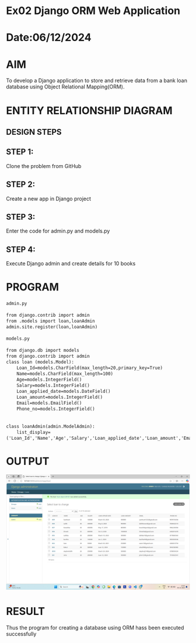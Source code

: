# Ex02 Django ORM Web Application
# Date:06/12/2024
# AIM
To develop a Django application to store and retrieve data from a bank loan database using Object Relational Mapping(ORM).

# ENTITY RELATIONSHIP DIAGRAM
## DESIGN STEPS
## STEP 1:
Clone the problem from GitHub

## STEP 2:
Create a new app in Django project

## STEP 3:
Enter the code for admin.py and models.py

## STEP 4:
Execute Django admin and create details for 10 books

# PROGRAM
```
admin.py

from django.contrib import admin
from .models import loan,loanAdmin
admin.site.register(loan,loanAdmin)

models.py

from django.db import models
from django.contrib import admin
class loan (models.Model):
    Loan_Id=models.CharField(max_length=20,primary_key=True)
    Name=models.CharField(max_length=100)
    Age=models.IntegerField()
    Salary=models.IntegerField()
    Loan_applied_date=models.DateField()
    Loan_amount=models.IntegerField()
    Email=models.EmailField()
    Phone_no=models.IntegerField()


class loanAdmin(admin.ModelAdmin):
    list_display=('Loan_Id','Name','Age','Salary','Loan_applied_date','Loan_amount','Email','Phone_no')

```

# OUTPUT
![alt text](<Screenshot (89).png>)


# RESULT
Thus the program for creating a database using ORM hass been executed successfully
